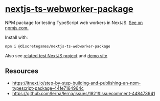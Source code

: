 # [nextjs-ts-webworker-package](https://github.com/discretegames/nextjs-ts-webworker-package)

NPM package for testing TypeScript web workers in NextJS. [See on npmjs.com.](https://www.npmjs.com/package/@discretegames/nextjs-ts-webworker-package)

Install with:

```bash
npm i @discretegames/nextjs-ts-webworker-package
```

Also see [related test NextJS project](https://github.com/discretegames/nextjs-ts-webworker-test) and [demo site](https://nextjs-ts-webworker-test.vercel.app/).

## Resources

<!-- markdownlint-disable MD030 -->

-   <https://itnext.io/step-by-step-building-and-publishing-an-npm-typescript-package-44fe7164964c>
-   <https://github.com/lerna/lerna/issues/1821#issuecomment-448473941>

